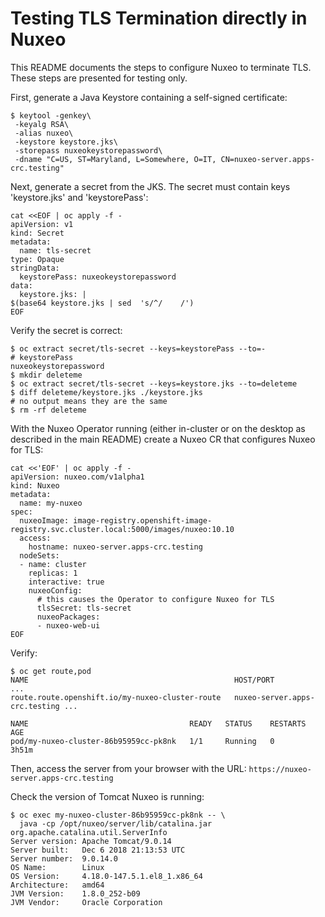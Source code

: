 # Testing TLS Termination directly in Nuxeo

This README documents the steps to configure Nuxeo to terminate TLS. These steps are presented for testing only.

First, generate a Java Keystore containing a self-signed certificate:

```shell
$ keytool -genkey\
 -keyalg RSA\
 -alias nuxeo\
 -keystore keystore.jks\
 -storepass nuxeokeystorepassword\
 -dname "C=US, ST=Maryland, L=Somewhere, O=IT, CN=nuxeo-server.apps-crc.testing"
```

Next, generate a secret from the JKS. The secret must contain keys 'keystore.jks' and 'keystorePass':

```shell
cat <<EOF | oc apply -f -
apiVersion: v1
kind: Secret
metadata:
  name: tls-secret
type: Opaque
stringData:
  keystorePass: nuxeokeystorepassword
data:
  keystore.jks: |
$(base64 keystore.jks | sed  's/^/    /')
EOF
```

Verify the secret is correct:

```shell
$ oc extract secret/tls-secret --keys=keystorePass --to=-
# keystorePass
nuxeokeystorepassword
$ mkdir deleteme
$ oc extract secret/tls-secret --keys=keystore.jks --to=deleteme
$ diff deleteme/keystore.jks ./keystore.jks 
# no output means they are the same
$ rm -rf deleteme
```

With the Nuxeo Operator running (either in-cluster or on the desktop as described in the main README) create a Nuxeo CR that configures Nuxeo for TLS:

```shell
cat <<'EOF' | oc apply -f -
apiVersion: nuxeo.com/v1alpha1
kind: Nuxeo
metadata:
  name: my-nuxeo
spec:
  nuxeoImage: image-registry.openshift-image-registry.svc.cluster.local:5000/images/nuxeo:10.10
  access:
    hostname: nuxeo-server.apps-crc.testing
  nodeSets:
  - name: cluster
    replicas: 1
    interactive: true
    nuxeoConfig:
      # this causes the Operator to configure Nuxeo for TLS
      tlsSecret: tls-secret
      nuxeoPackages:
      - nuxeo-web-ui
EOF
```

Verify:

```shell
$ oc get route,pod
NAME                                              HOST/PORT                     ...
route.route.openshift.io/my-nuxeo-cluster-route   nuxeo-server.apps-crc.testing ...

NAME                                    READY   STATUS    RESTARTS   AGE
pod/my-nuxeo-cluster-86b95959cc-pk8nk   1/1     Running   0          3h51m
```

Then, access the server from your browser with the URL: `https://nuxeo-server.apps-crc.testing`

Check the version of Tomcat Nuxeo is running:

```shell
$ oc exec my-nuxeo-cluster-86b95959cc-pk8nk -- \
  java -cp /opt/nuxeo/server/lib/catalina.jar org.apache.catalina.util.ServerInfo
Server version: Apache Tomcat/9.0.14
Server built:   Dec 6 2018 21:13:53 UTC
Server number:  9.0.14.0
OS Name:        Linux
OS Version:     4.18.0-147.5.1.el8_1.x86_64
Architecture:   amd64
JVM Version:    1.8.0_252-b09
JVM Vendor:     Oracle Corporation
```

